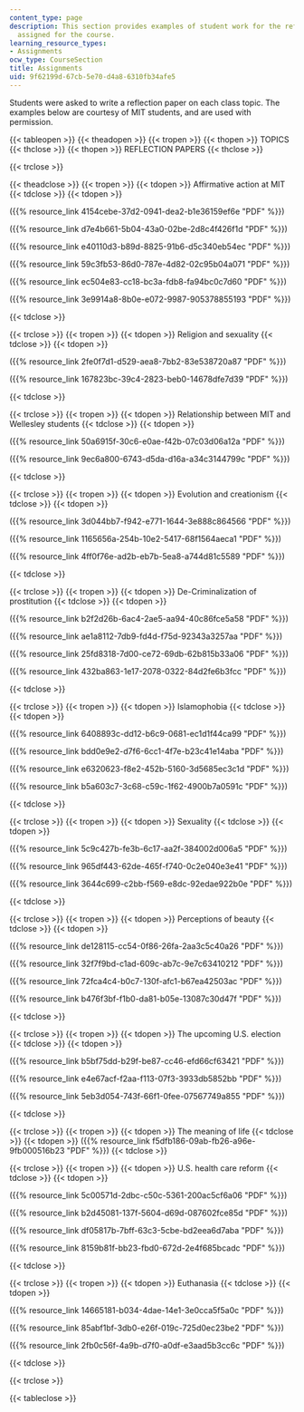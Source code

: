 ```yaml
---
content_type: page
description: This section provides examples of student work for the reflection papers
  assigned for the course.
learning_resource_types:
- Assignments
ocw_type: CourseSection
title: Assignments
uid: 9f62199d-67cb-5e70-d4a8-6310fb34afe5
---
```


Students were asked to write a reflection paper on each class topic. The examples below are courtesy of MIT students, and are used with permission.

{{< tableopen >}}
{{< theadopen >}}
{{< tropen >}}
{{< thopen >}}
TOPICS
{{< thclose >}}
{{< thopen >}}
REFLECTION PAPERS
{{< thclose >}}

{{< trclose >}}

{{< theadclose >}}
{{< tropen >}}
{{< tdopen >}}
Affirmative action at MIT
{{< tdclose >}}
{{< tdopen >}}


({{% resource_link 4154cebe-37d2-0941-dea2-b1e36159ef6e "PDF" %}})

({{% resource_link d7e4b661-5b04-43a0-02be-2d8c4f426f1d "PDF" %}})

({{% resource_link e40110d3-b89d-8825-91b6-d5c340eb54ec "PDF" %}})

({{% resource_link 59c3fb53-86d0-787e-4d82-02c95b04a071 "PDF" %}})

({{% resource_link ec504e83-cc18-bc3a-fdb8-fa94bc0c7d60 "PDF" %}})

({{% resource_link 3e9914a8-8b0e-e072-9987-905378855193 "PDF" %}})


{{< tdclose >}}

{{< trclose >}}
{{< tropen >}}
{{< tdopen >}}
Religion and sexuality
{{< tdclose >}}
{{< tdopen >}}


({{% resource_link 2fe0f7d1-d529-aea8-7bb2-83e538720a87 "PDF" %}})

({{% resource_link 167823bc-39c4-2823-beb0-14678dfe7d39 "PDF" %}})


{{< tdclose >}}

{{< trclose >}}
{{< tropen >}}
{{< tdopen >}}
Relationship between MIT and Wellesley students
{{< tdclose >}}
{{< tdopen >}}


({{% resource_link 50a6915f-30c6-e0ae-f42b-07c03d06a12a "PDF" %}})

({{% resource_link 9ec6a800-6743-d5da-d16a-a34c3144799c "PDF" %}})


{{< tdclose >}}

{{< trclose >}}
{{< tropen >}}
{{< tdopen >}}
Evolution and creationism
{{< tdclose >}}
{{< tdopen >}}


({{% resource_link 3d044bb7-f942-e771-1644-3e888c864566 "PDF" %}})

({{% resource_link 1165656a-254b-10e2-5417-68f1564aeca1 "PDF" %}})

({{% resource_link 4ff0f76e-ad2b-eb7b-5ea8-a744d81c5589 "PDF" %}})


{{< tdclose >}}

{{< trclose >}}
{{< tropen >}}
{{< tdopen >}}
De-Criminalization of prostitution
{{< tdclose >}}
{{< tdopen >}}


({{% resource_link b2f2d26b-6ac4-2ae5-aa94-40c86fce5a58 "PDF" %}})

({{% resource_link ae1a8112-7db9-fd4d-f75d-92343a3257aa "PDF" %}})

({{% resource_link 25fd8318-7d00-ce72-69db-62b815b33a06 "PDF" %}})

({{% resource_link 432ba863-1e17-2078-0322-84d2fe6b3fcc "PDF" %}})


{{< tdclose >}}

{{< trclose >}}
{{< tropen >}}
{{< tdopen >}}
Islamophobia
{{< tdclose >}}
{{< tdopen >}}


({{% resource_link 6408893c-dd12-b6c9-0681-ec1d1f44ca99 "PDF" %}})

({{% resource_link bdd0e9e2-d7f6-6cc1-4f7e-b23c41e14aba "PDF" %}})

({{% resource_link e6320623-f8e2-452b-5160-3d5685ec3c1d "PDF" %}})

({{% resource_link b5a603c7-3c68-c59c-1f62-4900b7a0591c "PDF" %}})


{{< tdclose >}}

{{< trclose >}}
{{< tropen >}}
{{< tdopen >}}
Sexuality
{{< tdclose >}}
{{< tdopen >}}


({{% resource_link 5c9c427b-fe3b-6c17-aa2f-384002d006a5 "PDF" %}})

({{% resource_link 965df443-62de-465f-f740-0c2e040e3e41 "PDF" %}})

({{% resource_link 3644c699-c2bb-f569-e8dc-92edae922b0e "PDF" %}})


{{< tdclose >}}

{{< trclose >}}
{{< tropen >}}
{{< tdopen >}}
Perceptions of beauty
{{< tdclose >}}
{{< tdopen >}}


({{% resource_link de128115-cc54-0f86-26fa-2aa3c5c40a26 "PDF" %}})

({{% resource_link 32f7f9bd-c1ad-609c-ab7c-9e7c63410212 "PDF" %}})

({{% resource_link 72fca4c4-b0c7-130f-afc1-b67ea42503ac "PDF" %}})

({{% resource_link b476f3bf-f1b0-da81-b05e-13087c30d47f "PDF" %}})


{{< tdclose >}}

{{< trclose >}}
{{< tropen >}}
{{< tdopen >}}
The upcoming U.S. election
{{< tdclose >}}
{{< tdopen >}}


({{% resource_link b5bf75dd-b29f-be87-cc46-efd66cf63421 "PDF" %}})

({{% resource_link e4e67acf-f2aa-f113-07f3-3933db5852bb "PDF" %}})

({{% resource_link 5eb3d054-743f-66f1-0fee-07567749a855 "PDF" %}})


{{< tdclose >}}

{{< trclose >}}
{{< tropen >}}
{{< tdopen >}}
The meaning of life
{{< tdclose >}}
{{< tdopen >}}
({{% resource_link f5dfb186-09ab-fb26-a96e-9fb000516b23 "PDF" %}})
{{< tdclose >}}

{{< trclose >}}
{{< tropen >}}
{{< tdopen >}}
U.S. health care reform
{{< tdclose >}}
{{< tdopen >}}


({{% resource_link 5c00571d-2dbc-c50c-5361-200ac5cf6a06 "PDF" %}})

({{% resource_link b2d45081-137f-5604-d69d-087602fce85d "PDF" %}})

({{% resource_link df05817b-7bff-63c3-5cbe-bd2eea6d7aba "PDF" %}})

({{% resource_link 8159b81f-bb23-fbd0-672d-2e4f685bcadc "PDF" %}})


{{< tdclose >}}

{{< trclose >}}
{{< tropen >}}
{{< tdopen >}}
Euthanasia
{{< tdclose >}}
{{< tdopen >}}


({{% resource_link 14665181-b034-4dae-14e1-3e0cca5f5a0c "PDF" %}})

({{% resource_link 85abf1bf-3db0-e26f-019c-725d0ec23be2 "PDF" %}})

({{% resource_link 2fb0c56f-4a9b-d7f0-a0df-e3aad5b3cc6c "PDF" %}})


{{< tdclose >}}

{{< trclose >}}

{{< tableclose >}}